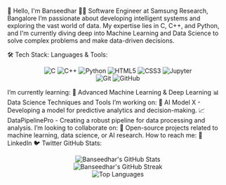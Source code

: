 👋 Hello, I'm Banseedhar
👨‍💻 Software Engineer at Samsung Research, Bangalore
I’m passionate about developing intelligent systems and exploring the vast world of data. My expertise lies in C, C++, and Python, and I'm currently diving deep into Machine Learning and Data Science to solve complex problems and make data-driven decisions.

🛠️ Tech Stack:
Languages & Tools:
<p align="center">
  <img src="https://img.shields.io/badge/c%20-%2300599C.svg?&style=for-the-badge&logo=c&logoColor=white" alt="C"/>
  <img src="https://img.shields.io/badge/c++%20-%2300599C.svg?&style=for-the-badge&logo=c%2B%2B&ogoColor=white" alt="C++"/>
  <img src="https://img.shields.io/badge/python%20-%2314354C.svg?&style=for-the-badge&logo=python&logoColor=white" alt="Python"/>
  <img src="https://img.shields.io/badge/html5%20-%23E34F26.svg?&style=for-the-badge&logo=html5&logoColor=white" alt="HTML5"/>
  <img src="https://img.shields.io/badge/css3%20-%231572B6.svg?&style=for-the-badge&logo=css3&logoColor=white" alt="CSS3"/>
  <img src="https://img.shields.io/badge/Jupyter%20-%23F37626.svg?&style=for-the-badge&logo=Jupyter&logoColor=white" alt="Jupyter"/>
  <br/>
  <img src="https://img.shields.io/badge/git%20-%23F05033.svg?&style=for-the-badge&logo=git&logoColor=white" alt="Git"/>
  <img src="https://img.shields.io/badge/github%20-%23121011.svg?&style=for-the-badge&logo=github&logoColor=white" alt="GitHub"/>
</p>
I’m currently learning:
🤖 Advanced Machine Learning & Deep Learning
📊 Data Science Techniques and Tools
I’m working on:
🧠 AI Model X - Developing a model for predictive analytics and decision-making.
📈 DataPipelinePro - Creating a robust pipeline for data processing and analysis.
I’m looking to collaborate on:
🤝 Open-source projects related to machine learning, data science, or AI research.
How to reach me:
💼 LinkedIn
🐦 Twitter
GitHub Stats:
<p align="center">
  <img src="https://github-readme-stats.vercel.app/api?username=Banseedhar01&theme=chartreuse-dark&show_icons=true" alt="Banseedhar's GitHub Stats"/>
  <br/>
  <img src="https://github-readme-streak-stats.herokuapp.com/?user=Banseedhar01&theme=chartreuse-dark" alt="Banseedhar's GitHub Streak"/>
  <br/>
  <img src="https://github-readme-stats.vercel.app/api/top-langs/?username=Banseedhar01&theme=chartreuse-dark&layout=compact" alt="Top Languages"/>
</p>
